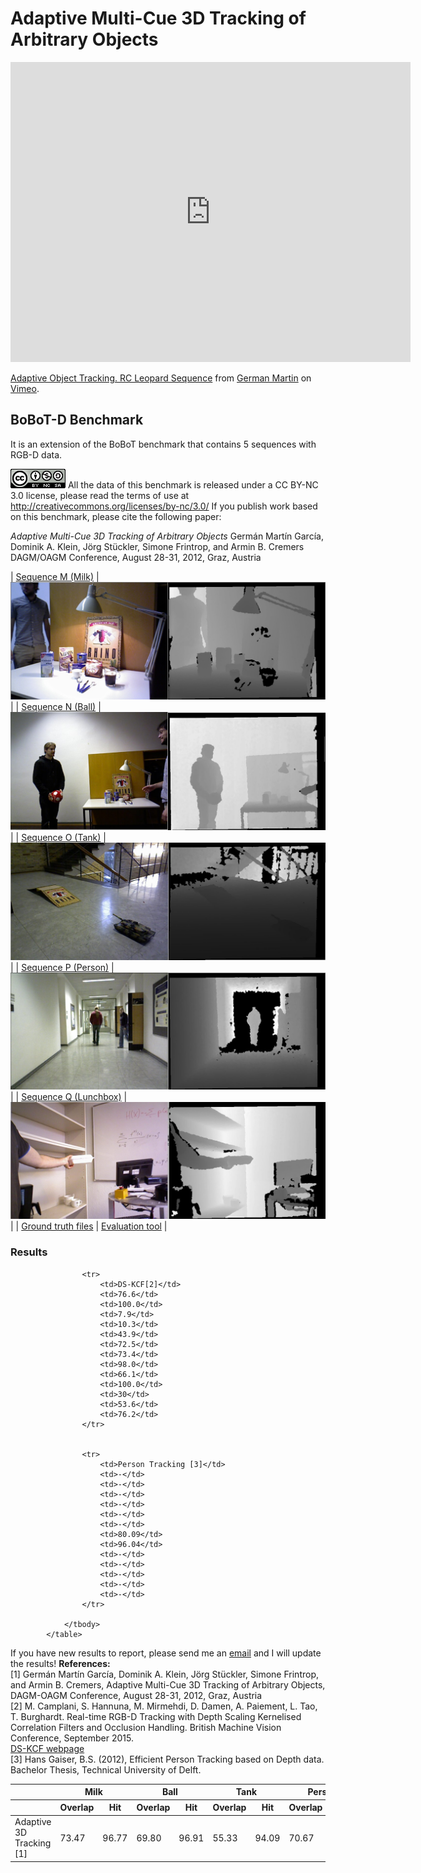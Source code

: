 # Adaptive Multi-Cue 3D Tracking of Arbitrary Objects


<iframe src="https://player.vimeo.com/video/33781357" width="640" height="480" frameborder="0" webkitallowfullscreen mozallowfullscreen allowfullscreen> </iframe>
<p><a href="https://vimeo.com/33781357">Adaptive Object Tracking. RC Leopard Sequence</a> from <a href="https://vimeo.com/germanmg">German Martin</a> on <a href="https://vimeo.com">Vimeo</a>.</p>


## BoBoT-D Benchmark

It is an extension of the BoBoT benchmark that contains 5 sequences with RGB-D data. 


![image alt <](license.png "License") All the data of this benchmark is released under a CC BY-NC 3.0 license, please read the terms of use at http://creativecommons.org/licenses/by-nc/3.0/
If you publish work based on this benchmark, please cite the following paper:

*Adaptive Multi-Cue 3D Tracking of Arbitrary Objects*
Germán Martín García, Dominik A. Klein, Jörg Stückler, Simone Frintrop, and Armin B. Cremers 
DAGM/OAGM Conference, August 28-31, 2012, Graz, Austria 

| [Sequence M (Milk)](https://drive.google.com/uc?id=0BzA882ZfDaNmX1BReXN4WU1POU0&export=download)  | ![Milk](presentMilk.jpeg "Milk") |
| [Sequence N (Ball)](https://drive.google.com/uc?id=0BzA882ZfDaNmNGd3UFVWN3dTb28&export=download)  | ![Ball](presentBall.jpeg "Ball") |
| [Sequence O (Tank)](https://drive.google.com/uc?id=0BzA882ZfDaNmNFFubnBzRHNOOXM&export=download)  | ![Tank](presentTank.jpeg "Tank") |
| [Sequence P (Person)](https://drive.google.com/uc?id=0BzA882ZfDaNmU2FsZVJhNmZ3UWs&export=download)  | ![Person](presentChase.jpeg "Person") |
| [Sequence Q (Lunchbox)](https://drive.google.com/uc?id=0BzA882ZfDaNmTFRxVm9GdUkzbzg&export=download)  | ![Lunchbox](presentBox.jpeg "Lunchbox") |
| [Ground truth files](gt.zip) | [Evaluation tool](evaluator.zip) |


### Results

<table cellpadding="0" cellspacing="0" >
			<thead>
				<tr>
					<th></th>
					<th class="center" colspan="2" >Milk</th>
					<th class="center" colspan="2" >Ball</th>
					<th class="center" colspan="2" >Tank</th>
					<th class="center" colspan="2" >Person</th>
					<th class="center" colspan="2" >Box</th>
					<th class="center" colspan="3">Averages</th>
				</tr>
				<tr style="width: 50%">
					<th></th>
					<th>Overlap</th>
					<th>Hit</th>
					<th>Overlap</th>
					<th>Hit</th>
					<th>Overlap</th>
					<th>Hit</th>
					<th>Overlap</th>
					<th>Hit</th>
					<th>Overlap</th>
					<th>Hit</th>
					<th>CPU</th>
					<th>Overlap</th>
					<th>Hit</th>
				</tr>
			</thead>
				<tbody>
					<tr>
						<td>Adaptive 3D Tracking [1]</td>
						<td>73.47</td>
						<td>96.77</td>
						<td>69.80</td>
						<td>96.91</td>
						<td>55.33</td>
						<td>94.09</td>
						<td>70.67</td>
						<td>95.32</td>
						<td>73.10</td>
						<td>99.81</td>
						<td>30.69</td>
						<td>68.47</td>
						<td>96.58</td>
					</tr>
					
					<tr>
						<td>DS-KCF[2]</td>
						<td>76.6</td>
						<td>100.0</td>
						<td>7.9</td>
						<td>10.3</td>
						<td>43.9</td>
						<td>72.5</td>
						<td>73.4</td>
						<td>98.0</td>
						<td>66.1</td>
						<td>100.0</td>
						<td>30</td>
						<td>53.6</td>
						<td>76.2</td>
					</tr>
					             
					
					<tr>
						<td>Person Tracking [3]</td>
						<td>-</td>
						<td>-</td>
						<td>-</td>
						<td>-</td>
						<td>-</td>
						<td>-</td>
						<td>80.09</td>
						<td>96.04</td>
						<td>-</td>
						<td>-</td>
						<td>-</td>
						<td>-</td>
						<td>-</td>
					</tr>

				</tbody>	
			</table>

If you have new results to report, please send me an [email](mailto:martin@iai.uni-bonn.de?Subject=BoBoT-D) and I will update the results!
__References:__
</br> \[1\] Germán Martín García, Dominik A. Klein, Jörg Stückler, Simone Frintrop, and Armin B. Cremers, Adaptive Multi-Cue 3D Tracking of Arbitrary Objects, DAGM-OAGM Conference, August 28-31, 2012, Graz, Austria
</br> \[2\] M. Camplani, S. Hannuna,  M. Mirmehdi, D. Damen, A. Paiement, L. Tao, T. Burghardt. Real-time RGB-D Tracking with Depth Scaling Kernelised Correlation Filters and Occlusion Handling. British Machine Vision Conference, September 2015.
			</br>[DS-KCF webpage](http://www.irc-sphere.ac.uk/work-package-2/DS-KCF)
			</br> \[3\] Hans Gaiser, B.S. (2012), Efficient Person Tracking based on Depth data. Bachelor Thesis, Technical University of Delft.

